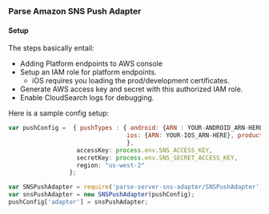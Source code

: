 ### Parse Amazon SNS Push Adapter

#### Setup

The steps basically entail:

* Adding Platform endpoints to AWS console
* Setup an IAM role for platform endpoints.
     * iOS requires you loading the prod/development certificates.
* Generate AWS access key and secret with this authorized IAM role.
* Enable CloudSearch logs for debugging.

Here is a sample config setup:

```javascript
var pushConfig =  { pushTypes : { android: {ARN : YOUR-ANDROID_ARN-HERE},
                                 ios: {ARN: YOUR-IOS_ARN-HERE}, production: false, bundleId: "beta.parseplatform.yourappname"}
                                 },
                   accessKey: process.env.SNS_ACCESS_KEY,
                   secretKey: process.env.SNS_SECRET_ACCESS_KEY,
                   region: "us-west-2"
                 };

var SNSPushAdapter = require('parse-server-sns-adapter/SNSPushAdapter');
var snsPushAdapter = new SNSPushAdapter(pushConfig);
pushConfig['adapter'] = snsPushAdapter;
```


